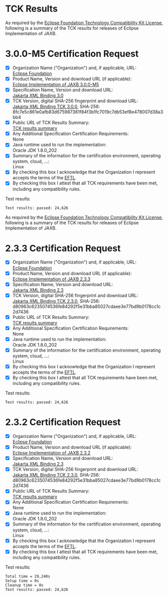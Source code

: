 TCK Results
===========

As required by the
[Eclipse Foundation Technology Compatibility Kit License](https://www.eclipse.org/legal/tck.php),
following is a summary of the TCK results for releases of Eclipse Implementation of JAXB.

# 3.0.0-M5 Certification Request

- [x] Organization Name ("Organization") and, if applicable, URL:<br/>
  [Eclipse Foundation](https://www.eclipse.org/)
- [x] Product Name, Version and download URL (if applicable):<br/>
  [Eclipse Implementation of JAXB 3.0.0-M5](index.html)
- [x] Specification Name, Version and download URL:<br/>
   [Jakarta XML Binding 3.0](https://jakarta.ee/specifications/xml-binding/3.0/)
- [x] TCK Version, digital SHA-256 fingerprint and download URL:<br/>
  [Jakarta XML Binding TCK 3.0.0](https://download.eclipse.org/jakartaee/xml-binding/3.0/eclipse-jaxb-tck-3.0.0.zip), SHA-256: 8fc7e5c861e0afb83d675987361f84f3b1fc7019c7db53ef8e478007d38a3bb4
- [x] Public URL of TCK Results Summary:<br/>
  [TCK results summary](TCK-Results.html)
- [x] Any Additional Specification Certification Requirements:<br/>
  None
- [x] Java runtime used to run the implementation:<br/>
  Oracle JDK 1.8.0_202
- [x] Summary of the information for the certification environment, operating system, cloud, ...:<br/>
  Linux
- [x] By checking this box I acknowledge that the Organization I represent accepts the terms of the [EFTL](https://www.eclipse.org/legal/tck.php).
- [x] By checking this box I attest that all TCK requirements have been met, including any compatibility rules.

Test results:

```
Test results: passed: 24,626
```

As required by the
[Eclipse Foundation Technology Compatibility Kit License](https://www.eclipse.org/legal/tck.php),
following is a summary of the TCK results for releases of Eclipse Implementation of JAXB.

# 2.3.3 Certification Request

- [x] Organization Name ("Organization") and, if applicable, URL:<br/>
  [Eclipse Foundation](https://www.eclipse.org/)
- [x] Product Name, Version and download URL (if applicable):<br/>
  [Eclipse Implementation of JAXB 2.3.3](index.html)
- [x] Specification Name, Version and download URL:<br/>
   [Jakarta XML Binding 2.3](https://jakarta.ee/specifications/xml-binding/2.3/)
- [x] TCK Version, digital SHA-256 fingerprint and download URL:<br/>
  [Jakarta XML Binding TCK 2.3.0](https://download.eclipse.org/jakartaee/xml-binding/2.3/eclipse-jaxb-tck-2.3.0.zip), SHA-256: d80963c6235074536fe84292f5e31bba85027cdaee3e77bd9b0178cc1c2d7436
- [x] Public URL of TCK Results Summary:<br/>
  [TCK results summary](TCK-Results.html)
- [x] Any Additional Specification Certification Requirements:<br/>
  None
- [x] Java runtime used to run the implementation:<br/>
  Oracle JDK 1.8.0_202
- [x] Summary of the information for the certification environment, operating system, cloud, ...:<br/>
  Linux
- [x] By checking this box I acknowledge that the Organization I represent accepts the terms of the [EFTL](https://www.eclipse.org/legal/tck.php).
- [x] By checking this box I attest that all TCK requirements have been met, including any compatibility rules.

Test results:

```
Test results: passed: 24,626
```

# 2.3.2 Certification Request

- [x] Organization Name ("Organization") and, if applicable, URL:<br/>
  [Eclipse Foundation](https://www.eclipse.org/)
- [x] Product Name, Version and download URL (if applicable):<br/>
  [Eclipse Implementation of JAXB 2.3.2](index.html)
- [x] Specification Name, Version and download URL:<br/>
   [Jakarta XML Binding 2.3](https://jakarta.ee/specifications/xml-binding/2.3/)
- [x] TCK Version, digital SHA-256 fingerprint and download URL:<br/>
  [Jakarta XML Binding TCK 2.3.0](https://download.eclipse.org/jakartaee/xml-binding/2.3/eclipse-jaxb-tck-2.3.0.zip), SHA-256: d80963c6235074536fe84292f5e31bba85027cdaee3e77bd9b0178cc1c2d7436
- [x] Public URL of TCK Results Summary:<br/>
  [TCK results summary](TCK-Results.html)
- [x] Any Additional Specification Certification Requirements:<br/>
  None
- [x] Java runtime used to run the implementation:<br/>
  Oracle JDK 1.8.0_202
- [x] Summary of the information for the certification environment, operating system, cloud, ...:<br/>
  Linux
- [x] By checking this box I acknowledge that the Organization I represent accepts the terms of the [EFTL](https://www.eclipse.org/legal/tck.php).
- [x] By checking this box I attest that all TCK requirements have been met, including any compatibility rules.

Test results:

```
Total time = 29,240s
Setup time = 0s
Cleanup time = 0s
Test results: passed: 24,626
```
